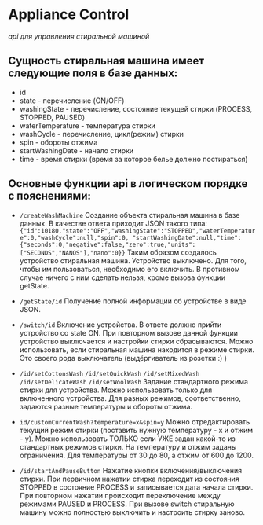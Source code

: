 # Appliance Control
_api для управления стиральной машиной_

## Сущность стиральная машина имеет следующие поля в базе данных:
* id 
* state - перечисление (ON/OFF)
* washingState - перечисление, состояние текущей стирки (PROCESS, STOPPED, PAUSED)
* waterTemperature - температура стирки
* washCycle - перечисление, цикл(режим) стирки
* spin - обороты отжима
* startWashingDate - начало стирки
* time - время стирки (время за которое белье должно постираться)


## Основные функции api в логическом порядке c пояснениями:
* `/createWashMachine`
Создание объекта стиральная машина в базе данных. В качестве ответа приходит JSON такого типа:
`{"id":10180,"state":"OFF","washingState":"STOPPED","waterTemperature":0,"washCycle":null,"spin":0,
"startWashingDate":null,"time":{"seconds":0,"negative":false,"zero":true,"units":["SECONDS","NANOS"],"nano":0}}`
Таким образом создалось устройство стиральная машина. Устройство выключено. Для того, чтобы им пользоваться, необходимо его включить.
В противном случае ничего с ним сделать нельзя, кроме вызова функции getState.

* `/getState/id`
Получение полной информации об устройстве в виде JSON.


* `/switch/id` 
Включение устройства. В ответе должно прийти устройство со state ON. При повторном вызове данной функции устройство выключается и 
настройки стирки сбрасываются. Можно использовать, если стиральная машина находится в режиме стирки. Это своего рода выключатель (выдёргиватель
из розетки :) )

*  `/id/setCottonsWash` `/id/setQuickWash` `/id/setMixedWash` `/id/setDelicateWash` `/id/setWoolWash`
Задание стандартного режима стирки для устройства. Можно использовать только для включенного устройства. Для разных режимов, соответственно, задаются разные температуры и обороты отжима.

* `id/customCurrentWash?temperature=x&spin=y`
Можно отредактировать текущий режим стирки (поставить нужную температуру - x и отжим - y). Можно использовать ТОЛЬКО если УЖЕ задан какой-то из стандартных режимов стирки. На температуру и отжим заданы ограничения. Для температуры от 30 до 80, а отжим от 600 до 1200.

* `/id/startAndPauseButton`
Нажатие кнопки включения/выключения стирки. При первичном нажатии стирка переходит из состояния STOPPED в состояние PROCESS и записывается дата начала стирки. При повторном нажатии происходит переключение между режимами PAUSED и PROCESS. При вызове switch стиральную машину можно полностью выключить и настроить стирку заново.




